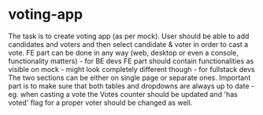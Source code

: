 # voting-app

The task is to create voting app (as per mock). 
User should be able to add candidates and voters and then select candidate & voter in order to cast a vote.
FE part can be done in any way (web, desktop or even a console, functionality matters) - for BE devs
FE part should contain functionalities as visible on mock - might look completely different though - for fullstack devs
The two sections can be either on single page or separate ones. 
Important part is to make sure that both tables and dropdowns are always up to date - eg. when casting a vote the Votes counter should be updated and 'has voted' flag for a proper voter should be changed as well.
